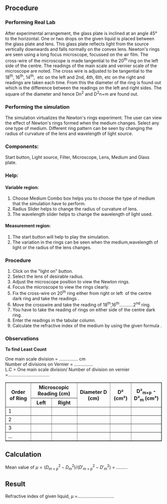 ## Procedure

### Performing Real Lab

<p>After experimental arrangement,  the glass plate is inclined at an angle 45° to the horizontal. One or two drops on the given liquid is placed between the glass plate and lens. This  glass plate reflects light from the source vertically downwards and  falls normally on the convex lens. Newton's rings are seen using a long  focus microscope, focussed on the air film. The cross-wire of the  microscope is made tangential to the 20<sup>th </sup>ring on the left  side of the centre. The readings of the main scale and vernier scale of  the microscope are noted. The cross wire is adjusted to be tangential to  the 18<sup>th</sup>, 16<sup>th</sup>, 14<sup>th</sup>,&nbsp; etc on the left  and 2nd, 4th, 6th, etc on the right and readings are taken each time.  From this the diameter of the ring is found out which is the difference  between the readings on the left and right sides. The square of the  diameter and hence Dn<sup>2</sup> and D<sup>2</sup>n+m are found out.</p>

### Performing the simulation

The simulation virtualizes the Newton's rings experiment. The user can view the effect of Newton's rings formed when the medium changes. Select any one type of medium. Different ring pattern can be seen by changing the radius of curvature of the lens and wavelength of light source.

### Components:
 
Start button, Light source, Filter, Microscope, Lens, Medium and Glass plate.


### Help:
#### Variable region:
1. Choose Medium Combo box helps you to choose the type of medium that the simulation have to perform.
2. Radius Slider helps to change the radius of curvature of lens.
3. The wavelength slider helps to change the wavelength of light used.
#### Measurement region:
1. The start button will help to play the simulation.
2. The variation in the rings can be seen when the medium,wavelength of light or the radius of the lens changes.

### Procedure
<ol>
    <li>Click on the "light on" button.</li>
    <li>Select the lens of desirable radius.</li>
    <li>Adjust the microscope position to view the Newton rings.</li>
    <li>Focus the microscope to view the rings clearly.</li>
    <li>Fix the cross-wire on 20<sup>th</sup> ring either from right or left <span style="">&nbsp;</span>of the centre dark ring and take the readings .</li>
    <li>Move the crosswire and take the reading of 18<sup>th</sup>,16<sup>th</sup>...........2<sup>nd</sup> ring.</li>
    <li>You have to take the reading of rings on either side of the centre dark ring.</li>
    <li>Enter the readings in the tabular column.</li>
    <li>Calculate the&nbsp;refractive index of the medium by using the  given formula .</li>
</ol>

### Observations
**To find Least Count**

One main scale division                     = ............... cm <br>
Number of divisions on Vernier          = ............... <br>
L.C                                     = One main scale division/ Number of division on vernier =.................................<br>


<table border="1" cellspacing="0" cellpadding="5">
  <thead>
    <tr>
      <th rowspan="2">Order of Ring</th>
      <th colspan="2">Microscopic Reading (cm)</th>
      <th rowspan="2">Diameter D (cm)</th>
      <th rowspan="2">D² (cm²)</th>
      <th rowspan="2">D²<sub>m+p</sub> - D²<sub>m</sub> (cm²)</th>
    </tr>
    <tr>
      <th>Left</th>
      <th>Right</th>
    </tr>
  </thead>
  <tbody>
    <tr>
      <td>1<!-- Order of Ring --></td>
      <td><!-- Left Reading --></td>
      <td><!-- Right Reading --></td>
      <td><!-- Diameter D --></td>
      <td><!-- D² --></td>
      <td><!-- D²m+p - D²m --></td>
    </tr>
     <tr>
      <td>2<!-- Order of Ring --></td>
      <td><!-- Left Reading --></td>
      <td><!-- Right Reading --></td>
      <td><!-- Diameter D --></td>
      <td><!-- D² --></td>
      <td><!-- D²m+p - D²m --></td>
    </tr>
     <tr>
      <td>3<!-- Order of Ring --></td>
      <td><!-- Left Reading --></td>
      <td><!-- Right Reading --></td>
      <td><!-- Diameter D --></td>
      <td><!-- D² --></td>
      <td><!-- D²m+p - D²m --></td>
    </tr>
     <tr>
      <td>...<!-- Order of Ring --></td>
      <td><!-- Left Reading --></td>
      <td><!-- Right Reading --></td>
      <td><!-- Diameter D --></td>
      <td><!-- D² --></td>
      <td><!-- D²m+p - D²m --></td>
    </tr>
  </tbody>
</table>

## Calculation
Mean value of $\mu=(D^{2}_{m+p}-D^{2}_{m})/(D'^{2}_{m+p}-D'^{2}_{m})$ = .........<br>

## Result
Refractive index of given liquid, $\mu$ =.............................

